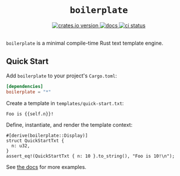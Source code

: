 <h1 align="center"><code>boilerplate</code></h1>

<div align="center">
  <a href="https://crates.io/crates/boilerplate">
    <img src="https://img.shields.io/crates/v/boilerplate.svg" alt="crates.io version">
  </a>
  <a href="https://docs.rs/boilerplate/latest/boilerplate/">
    <img src="https://img.shields.io/crates/v/boilerplate?color=blue&label=docs" alt="docs">
  </a>
  <a href="https://github.com/casey/boilerplate/actions">
    <img src="https://github.com/casey/boilerplate/workflows/CI/badge.svg" alt="ci status">
  </a>
</div>
  
<br>

`boilerplate` is a minimal compile-time Rust text template engine.

## Quick Start

Add `boilerplate` to your project's `Cargo.toml`:

```toml
[dependencies]
boilerplate = "*"
```

Create a template in `templates/quick-start.txt`:

```text
Foo is {{self.n}}!
```

Define, instantiate, and render the template context:

```
#[derive(boilerplate::Display)]
struct QuickStartTxt {
  n: u32,
}
assert_eq!(QuickStartTxt { n: 10 }.to_string(), "Foo is 10!\n");
```

See [the docs](https://docs.rs/boilerplate/latest/boilerplate/) for more examples.
